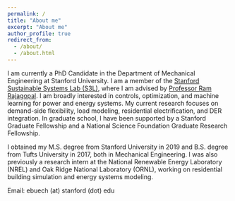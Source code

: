 ```yaml
---
permalink: /
title: "About me"
excerpt: "About me"
author_profile: true
redirect_from: 
  - /about/
  - /about.html
---
```


I am currently a PhD Candidate in the Department of Mechanical Engineering at Stanford University. I am a member of the [Stanford Sustainable Systems Lab (S3L)](https://ramr.sites.stanford.edu/), where I am advised by [Professor Ram Rajagopal](https://profiles.stanford.edu/ram-rajagopal). I am broadly interested in controls, optimization, and machine learning for power and energy systems. My current research focuses on demand-side flexibility, load modeling, residential electrification, and DER integration. In graduate school, I have been supported by a Stanford Graduate Fellowship and a National Science Foundation Graduate Research Fellowship.

I obtained my M.S. degree from Stanford University in 2019 and B.S. degree from Tufts University in 2017, both in Mechanical Engineering. I was also previously a research intern at the National Renewable Energy Laboratory (NREL) and Oak Ridge National Laboratory (ORNL), working on residential building simulation and energy systems modeling. 

Email: ebuech (at) stanford (dot) edu
